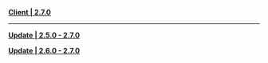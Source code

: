 **[Client | 2.7.0](https://d3ln624mszu7ty.cloudfront.net/client_app/download/pc_zip/20220429112415_dDweiEHDnBI6cKmM/GenshinImpact_2.7.0.zip)**

---

**[Update | 2.5.0 - 2.7.0](https://d3ln624mszu7ty.cloudfront.net/client_app/update/hk4e_global/10/game_2.5.0_2.7.0_hdiff_HteQ6VmOcgy1PYxw.zip)**

**[Update | 2.6.0 - 2.7.0](https://d3ln624mszu7ty.cloudfront.net/client_app/update/hk4e_global/10/game_2.6.0_2.7.0_hdiff_zfS2oacTJG7DlBER.zip)**
